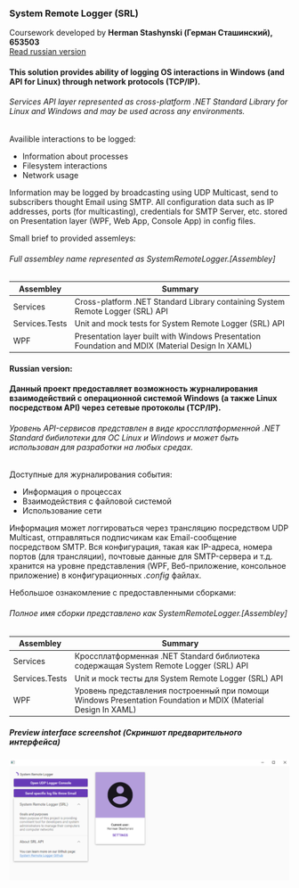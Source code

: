 ### System Remote Logger (SRL)
Coursework developed by **Herman Stashynski (Герман Сташинский), 653503**  
[Read russian version](#Russian-version)

#### This solution provides ability of logging OS interactions in Windows (and API for Linux) through network protocols (TCP/IP). 
###### Services API layer represented as cross-platform .NET Standard Library for Linux and Windows and may be used across any environments.

Availible interactions to be logged:
* Information about processes
* Filesystem interactions
* Network usage

Information may be logged by broadcasting using UDP Multicast, send to subscribers thought Email using SMTP. All configuration data such as IP addresses, ports (for multicasting), credentials for SMTP Server, etc. stored on Presentation layer (WPF, Web App, Console App) in config files.

Small brief to provided assemleys:
###### *Full assembley name represented as SystemRemoteLogger.[Assembley]*

| Assembley | Summary |
| ------ | ------ | 
| Services | Cross-platform .NET Standard Library containing System Remote Logger (SRL) API |
| Services.Tests | Unit and mock tests for System Remote Logger (SRL) API | 
| WPF | Presentation layer built with Windows Presentation Foundation and MDIX (Material Design In XAML)|

#### Russian version:
#### Данный проект предоставляет возможность журналирования взаимодействий с операционной системой Windows (а также Linux посредством API) через сетевые протоколы (TCP/IP).

###### Уровень API-сервисов представлен в виде кроссплатформенной .NET Standard бибилотеки для ОС Linux и Windows и может быть использован для разработки на любых средах.

Доступные для журналирования события:
* Информация о процессах
* Взаимодействия с файловой системой
* Использование сети

Информация может логгироваться через трансляцию посредством UDP Multicast, отправляться подписчикам как Email-сообщение посредством SMTP. Вся конфигурация, такая как IP-адреса, номера портов (для трансляции), почтовые данные для SMTP-сервера и т.д. хранится на уровне представления (WPF, Веб-приложение, консольное приложение) в конфигурационных *.config* файлах.

Небольшое ознакомление с предоставленными сборками:
###### *Полное имя сборки представлено как SystemRemoteLogger.[Assembley]*

| Assembley | Summary |
| ------ | ------ | 
| Services | Кроссплатформенная .NET Standard библиотека содержащая System Remote Logger (SRL) API |
| Services.Tests | Unit и mock тесты для System Remote Logger (SRL) API | 
| WPF | Уровень представления построенный при помощи Windows Presentation Foundation и MDIX (Material Design In XAML)|

##### Preview interface screenshot (Скриншот предварительного интерфейса)
![](https://github.com/stashinskii/BSUIR.SystemRemoteLogger/blob/master/docs/mainScreenPreview.png?raw=true)
